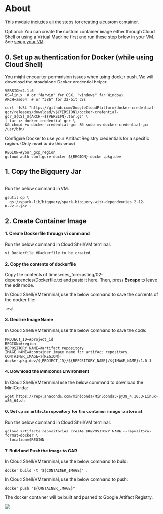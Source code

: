 # About

This module includes all the steps for creating a custom container.

Optional: You can create the custom container image either through Cloud Shell or using a Virtual Machine first and run those step below in your VM. See [setup your VM](../instructions/connect_VM_with_cloud_SDK.md).

## 0. Set up authentication for Docker (while using Cloud Shell)
You might encounter permmision issues when using docker push. We will download the standalone Docker credential helper.
```
VERSION=2.1.6
OS=linux  # or "darwin" for OSX, "windows" for Windows.
ARCH=amd64  # or "386" for 32-bit OSs

curl -fsSL "https://github.com/GoogleCloudPlatform/docker-credential-gcr/releases/download/v${VERSION}/docker-credential-gcr_${OS}_${ARCH}-${VERSION}.tar.gz" \
| tar xz docker-credential-gcr \
&& chmod +x docker-credential-gcr && sudo mv docker-credential-gcr /usr/bin/
```
Configure Docker to use your Artifact Registry credentials for a specific region. (Only need to do this once)
```
REGION=#your_gcp_region
gcloud auth configure-docker ${REGION}-docker.pkg.dev
```

## 1. Copy the Bigquery Jar
<br>
Run the below command in VM.

```
gsutil cp \
  gs://spark-lib/bigquery/spark-bigquery-with-dependencies_2.12-0.22.2.jar .

```

## 2. Create Container Image 

#### 1. Create Dockerfile through vi command

Run the below command in Cloud Shell/VM terminal.

```
vi Dockerfile #Dockerfile to be created

```

#### 2. Copy the contents of dockerfile

Copy the contents of timeseries_forecasting/02-dependencies/Dockerfile.txt and paste it here. Then, press **Escape** to leave the edit mode.

In Cloud Shell/VM terminal, use the below command to save the contents of the docker file:

```
:wq!
```

#### 3. Declare Image Name

In Cloud Shell/VM terminal, use the below command to save the code:

```
PROJECT_ID=#project_id
REGION=#region
REPOSITORY_NAME=#artifact repository
IMAGE_NAME=#container image name for artifact repository
CONTAINER_IMAGE=${REGION}-docker.pkg.dev/${PROJECT_ID}/${REPOSITORY_NAME}/${IMAGE_NAME}:1.0.1
```

#### 4. Download the Miniconda Environment

In Cloud Shell/VM terminal use the below command to download the MiniConda:

```
wget https://repo.anaconda.com/miniconda/Miniconda3-py39_4.10.3-Linux-x86_64.sh
```


#### 6. Set up an artifacts repository for the container image to store at.

Run the below command in Cloud Shell/VM terminal.

```
gcloud artifacts repositories create $REPOSITORY_NAME --repository-format=docker \
--location=$REGION
```

#### 7. Build and Push the image to GAR


In Cloud Shell/VM terminal, use the below command to build:

```
docker build -t "${CONTAINER_IMAGE}" .
```

In Cloud Shell/VM terminal, use the below command to push:

```
docker push "${CONTAINER_IMAGE}"

```

The docker container will be built and pushed to Google Artifact Registry.

<kbd>
<img src=/images/di_2.png />
</kbd>